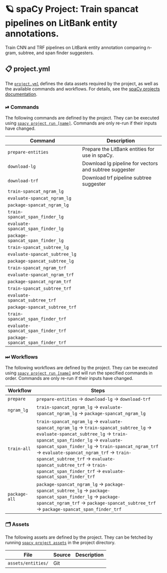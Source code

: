 <!-- SPACY PROJECT: AUTO-GENERATED DOCS START (do not remove) -->

# 🪐 spaCy Project: Train spancat pipelines on LitBank entity annotations.

Train CNN and TRF pipelines on LitBank entity annotation comparing n-gram, subtree, and span finder suggesters.


## 📋 project.yml

The [`project.yml`](project.yml) defines the data assets required by the
project, as well as the available commands and workflows. For details, see the
[spaCy projects documentation](https://spacy.io/usage/projects).

### ⏯ Commands

The following commands are defined by the project. They
can be executed using [`spacy project run [name]`](https://spacy.io/api/cli#project-run).
Commands are only re-run if their inputs have changed.

| Command | Description |
| --- | --- |
| `prepare-entities` | Prepare the LitBank entities for use in spaCy. |
| `download-lg` | Download lg pipeline for vectors and subtree suggester |
| `download-trf` | Download trf pipeline subtree suggester |
| `train-spancat_ngram_lg` |  |
| `evaluate-spancat_ngram_lg` |  |
| `package-spancat_ngram_lg` |  |
| `train-spancat_span_finder_lg` |  |
| `evaluate-spancat_span_finder_lg` |  |
| `package-spancat_span_finder_lg` |  |
| `train-spancat_subtree_lg` |  |
| `evaluate-spancat_subtree_lg` |  |
| `package-spancat_subtree_lg` |  |
| `train-spancat_ngram_trf` |  |
| `evaluate-spancat_ngram_trf` |  |
| `package-spancat_ngram_trf` |  |
| `train-spancat_subtree_trf` |  |
| `evaluate-spancat_subtree_trf` |  |
| `package-spancat_subtree_trf` |  |
| `train-spancat_span_finder_trf` |  |
| `evaluate-spancat_span_finder_trf` |  |
| `package-spancat_span_finder_trf` |  |

### ⏭ Workflows

The following workflows are defined by the project. They
can be executed using [`spacy project run [name]`](https://spacy.io/api/cli#project-run)
and will run the specified commands in order. Commands are only re-run if their
inputs have changed.

| Workflow | Steps |
| --- | --- |
| `prepare` | `prepare-entities` &rarr; `download-lg` &rarr; `download-trf` |
| `ngram_lg` | `train-spancat_ngram_lg` &rarr; `evaluate-spancat_ngram_lg` &rarr; `package-spancat_ngram_lg` |
| `train-all` | `train-spancat_ngram_lg` &rarr; `evaluate-spancat_ngram_lg` &rarr; `train-spancat_subtree_lg` &rarr; `evaluate-spancat_subtree_lg` &rarr; `train-spancat_span_finder_lg` &rarr; `evaluate-spancat_span_finder_lg` &rarr; `train-spancat_ngram_trf` &rarr; `evaluate-spancat_ngram_trf` &rarr; `train-spancat_subtree_trf` &rarr; `evaluate-spancat_subtree_trf` &rarr; `train-spancat_span_finder_trf` &rarr; `evaluate-spancat_span_finder_trf` |
| `package-all` | `package-spancat_ngram_lg` &rarr; `package-spancat_subtree_lg` &rarr; `package-spancat_span_finder_lg` &rarr; `package-spancat_ngram_trf` &rarr; `package-spancat_subtree_trf` &rarr; `package-spancat_span_finder_trf` |

### 🗂 Assets

The following assets are defined by the project. They can
be fetched by running [`spacy project assets`](https://spacy.io/api/cli#project-assets)
in the project directory.

| File | Source | Description |
| --- | --- | --- |
| `assets/entities/` | Git |  |

<!-- SPACY PROJECT: AUTO-GENERATED DOCS END (do not remove) -->
